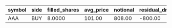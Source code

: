 | symbol | side | filled_shares | avg_price | notional | residual_drift_bps |
| --- | --- | --- | --- | --- | --- |
| AAA | BUY | 8.0000 | 101.00 | 808.00 | -800.00 |
